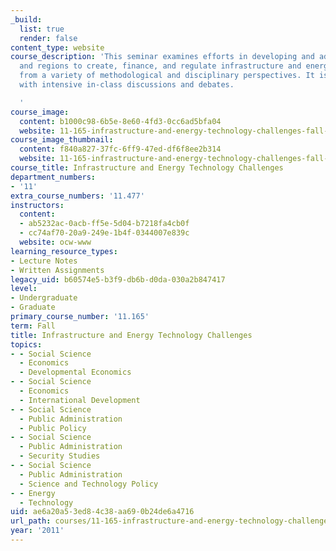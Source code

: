```yaml
---
_build:
  list: true
  render: false
content_type: website
course_description: 'This seminar examines efforts in developing and advanced nations
  and regions to create, finance, and regulate infrastructure and energy technologies
  from a variety of methodological and disciplinary perspectives. It is conducted
  with intensive in-class discussions and debates.

  '
course_image:
  content: b1000c98-6b5e-8e60-4fd3-0cc6ad5bfa04
  website: 11-165-infrastructure-and-energy-technology-challenges-fall-2011
course_image_thumbnail:
  content: f840a827-37fc-6ff9-47ed-df6f8ee2b314
  website: 11-165-infrastructure-and-energy-technology-challenges-fall-2011
course_title: Infrastructure and Energy Technology Challenges
department_numbers:
- '11'
extra_course_numbers: '11.477'
instructors:
  content:
  - ab5232ac-0acb-ff5e-5d04-b7218fa4cb0f
  - cc74af70-20a9-249e-1b4f-0344007e839c
  website: ocw-www
learning_resource_types:
- Lecture Notes
- Written Assignments
legacy_uid: b60574e5-b3f9-db6b-d0da-030a2b847417
level:
- Undergraduate
- Graduate
primary_course_number: '11.165'
term: Fall
title: Infrastructure and Energy Technology Challenges
topics:
- - Social Science
  - Economics
  - Developmental Economics
- - Social Science
  - Economics
  - International Development
- - Social Science
  - Public Administration
  - Public Policy
- - Social Science
  - Public Administration
  - Security Studies
- - Social Science
  - Public Administration
  - Science and Technology Policy
- - Energy
  - Technology
uid: ae6a20a5-3ed8-4c38-aa69-0b24de6a4716
url_path: courses/11-165-infrastructure-and-energy-technology-challenges-fall-2011
year: '2011'
---
```

